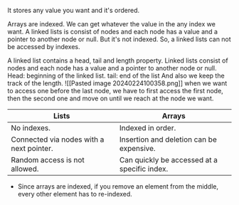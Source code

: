 It stores any value you want and it's ordered.

Arrays are indexed. We can get whatever the value in the any index we want. A linked lists is consist of nodes and each node has a value and a pointer to another node or null. But it's not indexed.
So, a linked lists can not be accessed by indexes.

A linked list contains a head, tail and length property. 
Linked lists consist of nodes and each node has a value and a pointer to another node or null. 
	Head: beginning of the linked list.
	tail: end of the list
And also we keep the track of the length. 
![[Pasted image 20240224100358.png]]
when we want to access one before the last node, we have to first access the first node, then the second one and move on until we reach at the node we want. 


| Lists                                    | Arrays                                       |
| ---------------------------------------- | -------------------------------------------- |
| No indexes.                              | Indexed in order.                            |
| Connected via nodes with a next pointer. | Insertion and deletion can be expensive.     |
| Random access is not allowed.            | Can quickly be accessed at a specific index. |
* Since arrays are indexed, if you remove an element from the middle, every other element has to re-indexed.


